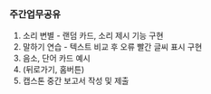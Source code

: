 ### 주간업무공유

1. 소리 변별 - 랜덤 카드, 소리 제시 기능 구현
2. 말하기 연습 - 텍스트 비교 후 오류 빨간 글씨 표시 구현
3. 음소, 단어 카드 예시
4. (뒤로가기, 홈버튼)
5. 캡스톤 중간 보고서 작성 및 제출 
